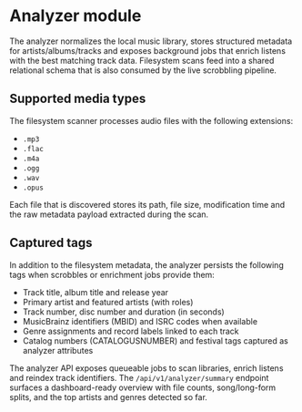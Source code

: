 # Analyzer module

The analyzer normalizes the local music library, stores structured metadata for
artists/albums/tracks and exposes background jobs that enrich listens with the
best matching track data. Filesystem scans feed into a shared relational schema
that is also consumed by the live scrobbling pipeline.

## Supported media types

The filesystem scanner processes audio files with the following extensions:

- `.mp3`
- `.flac`
- `.m4a`
- `.ogg`
- `.wav`
- `.opus`

Each file that is discovered stores its path, file size, modification time and
the raw metadata payload extracted during the scan.

## Captured tags

In addition to the filesystem metadata, the analyzer persists the following tags
when scrobbles or enrichment jobs provide them:

- Track title, album title and release year
- Primary artist and featured artists (with roles)
- Track number, disc number and duration (in seconds)
- MusicBrainz identifiers (MBID) and ISRC codes when available
- Genre assignments and record labels linked to each track
- Catalog numbers (CATALOGUSNUMBER) and festival tags captured as analyzer attributes

The analyzer API exposes queueable jobs to scan libraries, enrich listens and
reindex track identifiers. The `/api/v1/analyzer/summary` endpoint surfaces a
dashboard-ready overview with file counts, song/long-form splits, and the top
artists and genres detected so far.
